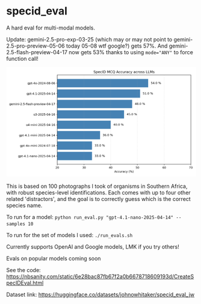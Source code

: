 # specid_eval

A hard eval for multi-modal models.

Update: gemini-2.5-pro-exp-03-25 (which may or may not point to gemini-2.5-pro-preview-05-06 today 05-08 wtf google?) gets 57%. And gemini-2.5-flash-preview-04-17 now gets 53% thanks to using `mode="ANY"` to force function call!

![preliminary results](results.png)

This is based on 100 photographs I took of organisms in Southern Africa, with robust species-level identifications. Each comes with up to four other related 'distractors', and the goal is to correctly guess which is the correct species name. 

To run for a model:
`python run_eval.py "gpt-4.1-nano-2025-04-14" --samples 10`

To run for the set of models I used:
`./run_evals.sh`

Currently supports OpenAI and Google models, LMK if you try   others!

Evals on popular models coming soon

See the code: https://nbsanity.com/static/6e28bac87fb67f2a0b6678718609193d/CreateSpecIDEval.html

Dataset link: https://huggingface.co/datasets/johnowhitaker/specid_eval_jw
